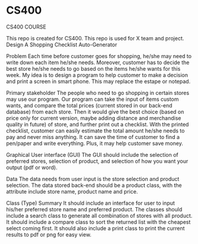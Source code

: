# CS400
CS400 COURSE

This repo is created for CS400.
This repo is used for X team and project.
Design A Shopping Checklist Auto-Generator

Problem
Each time before customer goes for shopping, he/she may need to write down each item he/she needs. Moreover, customer has to decide the best store he/she needs to go based on the items he/she wants for this week. My idea is to design a program to help customer to make a decision and print a screen in smart phone. This may replace the estape or notepad.

Primary stakeholder
The people who need to go shopping in certain stores may use our program. Our program can take the input of items custom wants, and compare the total prices (current stored in our back-end database) from each store. Then it would give the best choice (based on price only for current version, maybe adding distance and merchandise quality in future) of store, and further print out a checklist. With the printed checklist, customer can easily estimate the total amount he/she needs to pay and never miss anything. It can save the time of customer to find a pen/paper and write everything. Plus, it may help customer save money.

Graphical User interface (GUI)
The GUI should include the selection of preferred stores, selection of product, and selection of how you want your output (pdf or word).

Data
The data needs from user input is the store selection and product selection. The data stored back-end should be a product class, with the attribute include store name, product name and price. 

Class (Type) Summary
It should include an interface for user to input his/her preferred store name and preferred product. The classes should include a search class to generate all combination of stores with all product. It should include a compare class to sort the returned list with the cheapest select coming first. It should also include a print class to print the current results to pdf or png for easy view.


